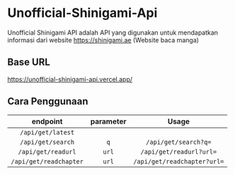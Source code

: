 # Unofficial-Shinigami-Api
Unofficial Shinigami API adalah API yang digunakan untuk mendapatkan informasi dari website https://shinigami.ae (Website baca manga)

## Base URL
https://unofficial-shinigami-api.vercel.app/

## Cara Penggunaan 
| endpoint | parameter | Usage |
| :---: | :---: | :---: |
| `/api/get/latest` |  |  |
| `/api/get/search` | `q` | `/api/get/search?q=` |
| `/api/get/readurl` | `url` | `/api/get/readurl?url=` |
| `/api/get/readchapter` | `url` | `/api/get/readchapter?url=` |
